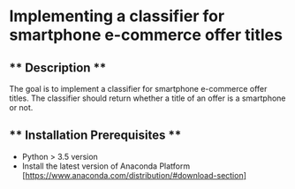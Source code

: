# Implementing a classifier for smartphone e-commerce offer titles

## ** Description **

The goal is to implement a classifier for smartphone e-commerce offer titles. The classifier should return whether a title of an offer is a smartphone or not.

## ** Installation Prerequisites **

- Python > 3.5 version
- Install the latest version of Anaconda Platform [https://www.anaconda.com/distribution/#download-section]


